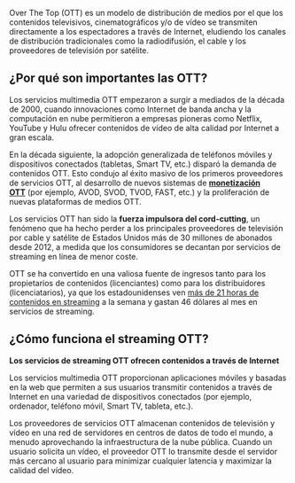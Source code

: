 Over The Top (OTT) es un modelo de distribución de medios por el que los contenidos televisivos, cinematográficos y/o de vídeo se transmiten directamente a los espectadores a través de Internet, eludiendo los canales de distribución tradicionales como la radiodifusión, el cable y los proveedores de televisión por satélite.

## ¿Por qué son importantes las OTT?

Los servicios multimedia OTT empezaron a surgir a mediados de la década de 2000, cuando innovaciones como Internet de banda ancha y la computación en nube permitieron a empresas pioneras como Netflix, YouTube y Hulu ofrecer contenidos de vídeo de alta calidad por Internet a gran escala.

En la década siguiente, la adopción generalizada de teléfonos móviles y dispositivos conectados (tabletas, Smart TV, etc.) disparó la demanda de contenidos OTT. Esto condujo al éxito masivo de los primeros proveedores de servicios OTT, al desarrollo de nuevos sistemas de [**monetización OTT**](https://www.symphonyai.com/es/resources/blog/media/the-ultimate-guide-to-ott-content-monetization/) (por ejemplo, AVOD, SVOD, TVOD, FAST, etc.) y la proliferación de nuevas plataformas de medios OTT.

Los servicios OTT han sido la **fuerza impulsora del cord-cutting**, un fenómeno que ha hecho perder a los principales proveedores de televisión por cable y satélite de Estados Unidos más de 30 millones de abonados desde 2012, a medida que los consumidores se decantan por servicios de streaming en línea de menor coste.

OTT se ha convertido en una valiosa fuente de ingresos tanto para los propietarios de contenidos (licenciantes) como para los distribuidores (licenciatarios), ya que los estadounidenses ven [más de 21 horas de contenidos en streaming](https://www.forbes.com/home-improvement/internet/streaming-stats/) a la semana y gastan 46 dólares al mes en servicios de streaming.

## ¿Cómo funciona el streaming OTT?

**Los servicios de streaming OTT ofrecen contenidos a través de Internet**

Los servicios multimedia OTT proporcionan aplicaciones móviles y basadas en la web que permiten a sus usuarios transmitir contenidos a través de Internet en una variedad de dispositivos conectados (por ejemplo, ordenador, teléfono móvil, Smart TV, tableta, etc.).

Los proveedores de servicios OTT almacenan contenidos de televisión y vídeo en una red de servidores en centros de datos de todo el mundo, a menudo aprovechando la infraestructura de la nube pública. Cuando un usuario solicita un vídeo, el proveedor OTT lo transmite desde el servidor más cercano al usuario para minimizar cualquier latencia y maximizar la calidad del vídeo.